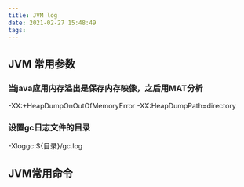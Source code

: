 ```yaml
---
title: JVM log
date: 2021-02-27 15:48:49
tags:
---
```


## JVM 常用参数
### 当java应用内存溢出是保存内存映像，之后用MAT分析
-XX:+HeapDumpOnOutOfMemoryError -XX:HeapDumpPath=directory
### 设置gc日志文件的目录
-Xloggc:${目录}/gc.log

## JVM常用命令
